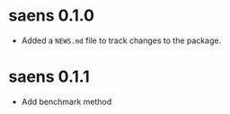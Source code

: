 # saens 0.1.0
* Added a `NEWS.md` file to track changes to the package.

# saens 0.1.1
* Add benchmark method
